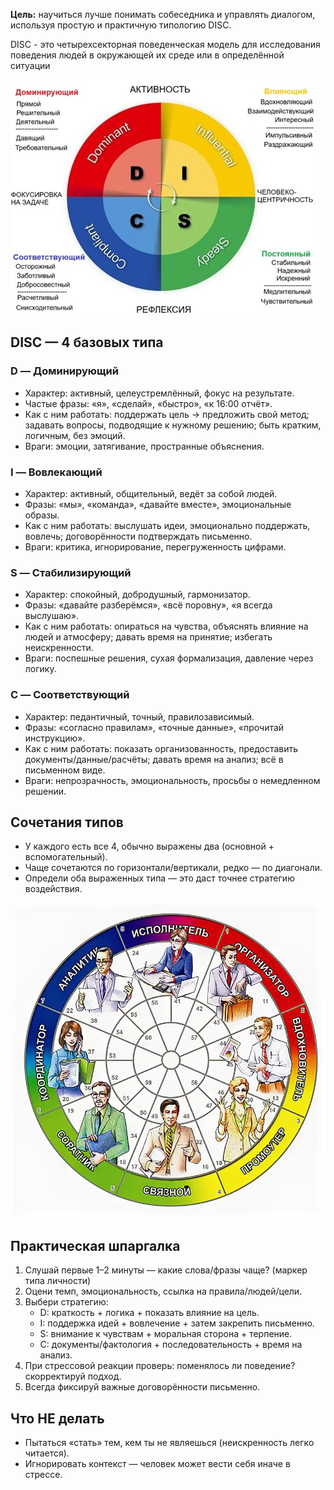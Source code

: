 
**Цель:** научиться лучше понимать собеседника и управлять диалогом, используя простую и практичную типологию DISC.  

DISC - это четырехсекторная поведенческая модель для исследования поведения людей в окружающей их среде или в определённой ситуации

![](../_png/Pasted%20image%2020250920230603.png)

## DISC — 4 базовых типа

### D — **Доминирующий**

- Характер: активный, целеустремлённый, фокус на результате.
- Частые фразы: «я», «сделай», «быстро», «к 16:00 отчёт».
- Как с ним работать: поддержать цель → предложить свой метод; задавать вопросы, подводящие к нужному решению; быть кратким, логичным, без эмоций.
- Враги: эмоции, затягивание, пространные объяснения.

### I — **Вовлекающий**

- Характер: активный, общительный, ведёт за собой людей.
- Фразы: «мы», «команда», «давайте вместе», эмоциональные образы.
- Как с ним работать: выслушать идеи, эмоционально поддержать, вовлечь; договорённости подтверждать письменно.
- Враги: критика, игнорирование, перегруженность цифрами.

### S — **Стабилизирующий**

- Характер: спокойный, добродушный, гармонизатор.
- Фразы: «давайте разберёмся», «всё поровну», «я всегда выслушаю».
- Как с ним работать: опираться на чувства, объяснять влияние на людей и атмосферу; давать время на принятие; избегать неискренности.
- Враги: поспешные решения, сухая формализация, давление через логику.

### C — **Соответствующий**

- Характер: педантичный, точный, правилозависимый.
- Фразы: «согласно правилам», «точные данные», «прочитай инструкцию».
- Как с ним работать: показать организованность, предоставить документы/данные/расчёты; давать время на анализ; всё в письменном виде.
- Враги: непрозрачность, эмоциональность, просьбы о немедленном решении.

## Сочетания типов

- У каждого есть все 4, обычно выражены два (основной + вспомогательный).
- Чаще сочетаются по горизонтали/вертикали, редко — по диагонали.
- Определи оба выраженных типа — это даст точнее стратегию воздействия.

![](../_png/Pasted%20image%2020250920230612.png)

## Практическая шпаргалка

1. Слушай первые 1–2 минуты — какие слова/фразы чаще? (маркер типа личности)
2. Оцени темп, эмоциональность, ссылка на правила/людей/цели.
3. Выбери стратегию:
    - D: краткость + логика + показать влияние на цель.
    - I: поддержка идей + вовлечение + затем закрепить письменно.
    - S: внимание к чувствам + моральная сторона + терпение.
    - C: документы/фактология + последовательность + время на анализ.
4. При стрессовой реакции проверь: поменялось ли поведение? скорректируй подход.
5. Всегда фиксируй важные договорённости письменно.

## Что НЕ делать

- Пытаться «стать» тем, кем ты не являешься (неискренность легко читается).
- Игнорировать контекст — человек может вести себя иначе в стрессe.
